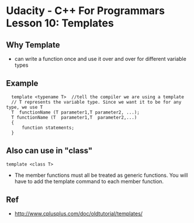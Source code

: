 # Udacity - C++ For Programmars Lesson 10: Templates

## Why Template
- can write a function once and use it over and over for different variable types

## Example
```  
  template <typename T>  //tell the compiler we are using a template
  // T represents the variable type. Since we want it to be for any type, we use T
  T  functionName (T parameter1,T parameter2, ...); 
  T functionName (T  parameter1,T  parameter2,...)
  {
      function statements;
  }
```

## Also can use in "class"
```
template <class T>
```
- The member functions must all be treated as generic functions. You will have to add the template command to each member function.

## Ref
- http://www.cplusplus.com/doc/oldtutorial/templates/
